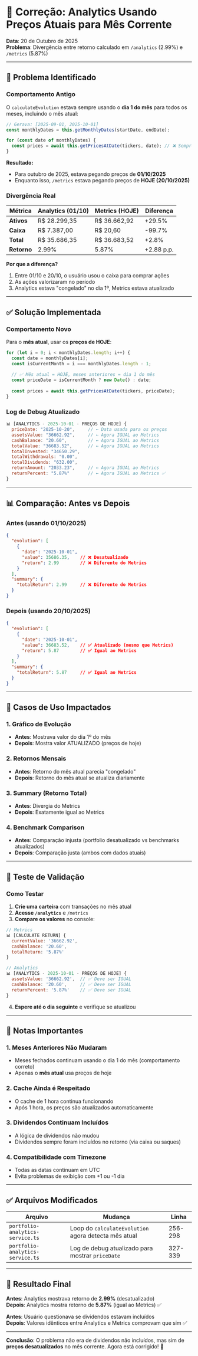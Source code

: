# 🎯 Correção: Analytics Usando Preços Atuais para Mês Corrente

**Data**: 20 de Outubro de 2025  
**Problema**: Divergência entre retorno calculado em `/analytics` (2.99%) e `/metrics` (5.87%)

---

## 🐛 **Problema Identificado**

### Comportamento Antigo

O `calculateEvolution` estava sempre usando o **dia 1 do mês** para todos os meses, incluindo o mês atual:

```typescript
// Gerava: [2025-09-01, 2025-10-01]
const monthlyDates = this.getMonthlyDates(startDate, endDate);

for (const date of monthlyDates) {
  const prices = await this.getPricesAtDate(tickers, date); // ❌ Sempre dia 1
}
```

**Resultado:**
- Para outubro de 2025, estava pegando preços de **01/10/2025**
- Enquanto isso, `/metrics` estava pegando preços de **HOJE (20/10/2025)**

### Divergência Real

| Métrica | Analytics (01/10) | Metrics (HOJE) | Diferença |
|---------|-------------------|----------------|-----------|
| **Ativos** | R$ 28.299,35 | R$ 36.662,92 | +29.5% |
| **Caixa** | R$ 7.387,00 | R$ 20,60 | -99.7% |
| **Total** | R$ 35.686,35 | R$ 36.683,52 | +2.8% |
| **Retorno** | 2.99% | 5.87% | +2.88 p.p. |

**Por que a diferença?**
1. Entre 01/10 e 20/10, o usuário usou o caixa para comprar ações
2. As ações valorizaram no período
3. Analytics estava "congelado" no dia 1º, Metrics estava atualizado

---

## ✅ **Solução Implementada**

### Comportamento Novo

Para o **mês atual**, usar os **preços de HOJE**:

```typescript
for (let i = 0; i < monthlyDates.length; i++) {
  const date = monthlyDates[i];
  const isCurrentMonth = i === monthlyDates.length - 1;
  
  // ✅ Mês atual = HOJE, meses anteriores = dia 1 do mês
  const priceDate = isCurrentMonth ? new Date() : date;
  
  const prices = await this.getPricesAtDate(tickers, priceDate);
}
```

### Log de Debug Atualizado

```javascript
📊 [ANALYTICS - 2025-10-01 - PREÇOS DE HOJE] {
  priceDate: "2025-10-20",     // ← Data usada para os preços
  assetsValue: "36662.92",     // ← Agora IGUAL ao Metrics
  cashBalance: "20.60",        // ← Agora IGUAL ao Metrics
  totalValue: "36683.52",      // ← Agora IGUAL ao Metrics
  totalInvested: "34650.29",
  totalWithdrawals: "0.00",
  totalDividends: "632.00",
  returnAmount: "2033.23",     // ← Agora IGUAL ao Metrics
  returnPercent: "5.87%"       // ← Agora IGUAL ao Metrics ✅
}
```

---

## 📊 **Comparação: Antes vs Depois**

### Antes (usando 01/10/2025)

```json
{
  "evolution": [
    {
      "date": "2025-10-01",
      "value": 35686.35,    // ❌ Desatualizado
      "return": 2.99        // ❌ Diferente do Metrics
    }
  ],
  "summary": {
    "totalReturn": 2.99     // ❌ Diferente do Metrics
  }
}
```

### Depois (usando 20/10/2025)

```json
{
  "evolution": [
    {
      "date": "2025-10-01",
      "value": 36683.52,    // ✅ Atualizado (mesmo que Metrics)
      "return": 5.87        // ✅ Igual ao Metrics
    }
  ],
  "summary": {
    "totalReturn": 5.87     // ✅ Igual ao Metrics
  }
}
```

---

## 🎯 **Casos de Uso Impactados**

### 1. **Gráfico de Evolução**
- **Antes**: Mostrava valor do dia 1º do mês
- **Depois**: Mostra valor ATUALIZADO (preços de hoje)

### 2. **Retornos Mensais**
- **Antes**: Retorno do mês atual parecia "congelado"
- **Depois**: Retorno do mês atual se atualiza diariamente

### 3. **Summary (Retorno Total)**
- **Antes**: Divergia do Metrics
- **Depois**: Exatamente igual ao Metrics

### 4. **Benchmark Comparison**
- **Antes**: Comparação injusta (portfolio desatualizado vs benchmarks atualizados)
- **Depois**: Comparação justa (ambos com dados atuais)

---

## 🧪 **Teste de Validação**

### Como Testar

1. **Crie uma carteira** com transações no mês atual
2. **Acesse `/analytics`** e `/metrics`
3. **Compare os valores** no console:

```javascript
// Metrics
📊 [CALCULATE RETURN] {
  currentValue: '36662.92',
  cashBalance: '20.60',
  totalReturn: '5.87%'
}

// Analytics
📊 [ANALYTICS - 2025-10-01 - PREÇOS DE HOJE] {
  assetsValue: '36662.92',  // ✅ Deve ser IGUAL
  cashBalance: '20.60',     // ✅ Deve ser IGUAL
  returnPercent: '5.87%'    // ✅ Deve ser IGUAL
}
```

4. **Espere até o dia seguinte** e verifique se atualizou

---

## 📝 **Notas Importantes**

### 1. **Meses Anteriores Não Mudaram**
- Meses fechados continuam usando o dia 1 do mês (comportamento correto)
- Apenas o **mês atual** usa preços de hoje

### 2. **Cache Ainda é Respeitado**
- O cache de 1 hora continua funcionando
- Após 1 hora, os preços são atualizados automaticamente

### 3. **Dividendos Continuam Incluídos**
- A lógica de dividendos não mudou
- Dividendos sempre foram incluídos no retorno (via caixa ou saques)

### 4. **Compatibilidade com Timezone**
- Todas as datas continuam em UTC
- Evita problemas de exibição com +1 ou -1 dia

---

## ✅ **Arquivos Modificados**

| Arquivo | Mudança | Linha |
|---------|---------|-------|
| `portfolio-analytics-service.ts` | Loop do `calculateEvolution` agora detecta mês atual | 256-298 |
| `portfolio-analytics-service.ts` | Log de debug atualizado para mostrar `priceDate` | 327-339 |

---

## 🎉 **Resultado Final**

**Antes**: Analytics mostrava retorno de **2.99%** (desatualizado)  
**Depois**: Analytics mostra retorno de **5.87%** (igual ao Metrics) ✅

**Antes**: Usuário questionava se dividendos estavam incluídos  
**Depois**: Valores idênticos entre Analytics e Metrics comprovam que sim ✅

---

**Conclusão**: O problema não era de dividendos não incluídos, mas sim de **preços desatualizados** no mês corrente. Agora está corrigido! 🎉

